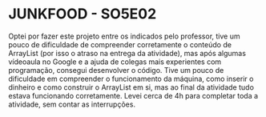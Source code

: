 # JUNKFOOD - SO5E02
Optei por fazer este projeto entre os indicados pelo professor, tive um pouco de dificuldade de compreender corretamente o conteúdo de ArrayList (por isso o atraso na entrega da atividade), mas após algumas vídeoaula no Google e a ajuda de colegas mais experientes com programação, consegui desenvolver o código. Tive um pouco de dificuldade em compreender o funcionamento da máquina, como inserir o dinheiro e como construir o ArrayList em si, mas ao final da atividade tudo estava funcionando corretamente. Levei cerca de 4h para completar toda a atividade, sem contar as interrupções.
